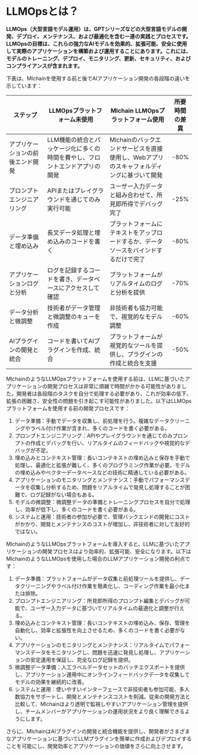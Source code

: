 # LLMOpsとは？

**LLMOps（大型言語モデル運用）は、GPTシリーズなどの大型言語モデルの開発、デプロイ、メンテナンス、および最適化を含む一連の実践とプロセスです。LLMOpsの目標は、これらの強力なAIモデルを効果的、拡張可能、安全に使用して実際のアプリケーションを構築および運用することにあります。これには、モデルのトレーニング、デプロイ、モニタリング、更新、セキュリティ、およびコンプライアンスが含まれます。**

下表は、Mlchainを使用する前と後でAIアプリケーション開発の各段階の違いを示しています：

<table><thead><tr><th width="199">ステップ</th><th width="293">LLMOpsプラットフォーム未使用</th><th width="289">Mlchain LLMOpsプラットフォーム使用</th><th>所要時間の差異</th></tr></thead><tbody><tr><td>アプリケーションの前後エンド開発</td><td>LLM機能の統合とパッケージ化に多くの時間を費やし、フロントエンドアプリの開発</td><td>Mlchainのバックエンドサービスを直接使用し、Webアプリのスキャフォルディングに基づいて開発</td><td>-80%</td></tr><tr><td>プロンプトエンジニアリング</td><td>APIまたはプレイグラウンドを通じてのみ実行可能</td><td>ユーザー入力データと組み合わせて、所見即所得でデバッグ完了</td><td>-25%</td></tr><tr><td>データ準備と埋め込み</td><td>長文データ処理と埋め込みのコードを書く</td><td>プラットフォームにテキストをアップロードするか、データソースをバインドするだけで完了</td><td>-80%</td></tr><tr><td>アプリケーションログと分析</td><td>ログを記録するコードを書き、データベースにアクセスして確認</td><td>プラットフォームがリアルタイムのログと分析を提供</td><td>-70%</td></tr><tr><td>データ分析と微調整</td><td>技術者がデータ管理と微調整のキューを作成</td><td>非技術者も協力可能で、視覚的なモデル調整</td><td>-60%</td></tr><tr><td>AIプラグインの開発と統合</td><td>コードを書いてAIプラグインを作成、統合</td><td>プラットフォームが視覚的なツールを提供し、プラグインの作成と統合を支援</td><td>-50%</td></tr></tbody></table>

MlchainのようなLLMOpsプラットフォームを使用する前は、LLMに基づいたアプリケーションの開発プロセスは非常に煩雑で時間がかかる可能性がありました。開発者は各段階のタスクを自分で処理する必要があり、これが効率の低下、拡張の困難さ、安全性の問題を引き起こす可能性がありました。以下はLLMOpsプラットフォームを使用する前の開発プロセスです：

1. データ準備：手動でデータを収集し、前処理を行う。複雑なデータクリーニングやラベル付け作業が含まれ、多くのコードを書く必要がある。
2. プロンプトエンジニアリング：APIやプレイグラウンドを通じてのみプロンプトの作成とデバッグを行い、リアルタイムのフィードバックや視覚的なデバッグが不足。
3. 埋め込みとコンテキスト管理：長いコンテキストの埋め込みと保存を手動で処理し、最適化と拡張が難しく、多くのプログラミング作業が必要。モデルの埋め込みやベクターデータベースなどの技術に精通している必要がある。
4. アプリケーションのモニタリングとメンテナンス：手動でパフォーマンスデータを収集し分析するため、問題をリアルタイムで発見し処理することが困難で、ログ記録がない場合もある。
5. モデルの微調整：微調整データの準備とトレーニングプロセスを自分で処理し、効率が低下し、多くのコードを書く必要がある。
6. システムと運用：技術者の参加が必要で、管理バックエンドの開発にコストがかかり、開発とメンテナンスのコストが増加し、非技術者に対して友好的ではない。

MlchainのようなLLMOpsプラットフォームを導入すると、LLMに基づいたアプリケーションの開発プロセスはより効率的、拡張可能、安全になります。以下はMlchainのようなLLMOpsを使用した場合のLLMアプリケーション開発の利点です：

1. データ準備：プラットフォームがデータ収集と前処理ツールを提供し、データクリーニングやラベル付け作業を簡素化し、コーディング作業を最小化または排除。
2. プロンプトエンジニアリング：所見即所得のプロンプト編集とデバッグが可能で、ユーザー入力データに基づいてリアルタイムの最適化と調整が行える。
3. 埋め込みとコンテキスト管理：長いコンテキストの埋め込み、保存、管理を自動化し、効率と拡張性を向上させるため、多くのコードを書く必要がない。
4. アプリケーションのモニタリングとメンテナンス：リアルタイムでパフォーマンスデータをモニタリングし、問題を迅速に発見し処理し、アプリケーションの安定運用を保証し、完全なログ記録を提供。
5. 微調整データ準備：人工ラベルデータセットのバッチエクスポートを提供し、アプリケーション運用中にオンラインフィードバックデータを収集してモデルの効果を継続的に改善。
6. システムと運用：使いやすいインターフェースで非技術者も参加可能、多人数協力をサポートし、開発とメンテナンスコストを削減。従来の開発方法と比較して、Mlchainはより透明で監視しやすいアプリケーション管理を提供し、チームメンバーがアプリケーションの運用状況をより良く理解できるようにします。

さらに、MlchainはAIプラグインの開発と統合機能を提供し、開発者がさまざまなアプリケーションに基づいてLLMプラグインを簡単に作成およびデプロイすることを可能にし、開発効率とアプリケーションの価値をさらに向上させます。